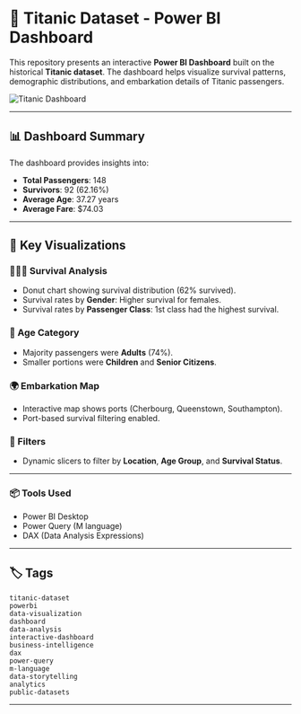 # 🚢 Titanic Dataset - Power BI Dashboard

This repository presents an interactive **Power BI Dashboard** built on the historical **Titanic dataset**. The dashboard helps visualize survival patterns, demographic distributions, and embarkation details of Titanic passengers.

![Titanic Dashboard]([https://drive.google.com/file/d/1ER629GXnSmbRiN8B00nw6uFDot58ljT7/view?usp=sharing](https://github.com/vinaykumar2331/Power-BI-Visualization/blob/main/Titanic.png))

---

## 📊 Dashboard Summary

The dashboard provides insights into:

- **Total Passengers**: 148  
- **Survivors**: 92 (62.16%)  
- **Average Age**: 37.27 years  
- **Average Fare**: $74.03

---

## 📌 Key Visualizations

### 🧑‍🤝‍🧑 Survival Analysis
- Donut chart showing survival distribution (62% survived).
- Survival rates by **Gender**: Higher survival for females.
- Survival rates by **Passenger Class**: 1st class had the highest survival.

### 👶 Age Category
- Majority passengers were **Adults** (74%).
- Smaller portions were **Children** and **Senior Citizens**.

### 🌍 Embarkation Map
- Interactive map shows ports (Cherbourg, Queenstown, Southampton).
- Port-based survival filtering enabled.

### 🧩 Filters
- Dynamic slicers to filter by **Location**, **Age Group**, and **Survival Status**.

---

### 📦 Tools Used
- Power BI Desktop
- Power Query (M language)
- DAX (Data Analysis Expressions)

---

## 🏷️ Tags

`titanic-dataset`  
`powerbi`  
`data-visualization`  
`dashboard`  
`data-analysis`  
`interactive-dashboard`  
`business-intelligence`  
`dax`  
`power-query`  
`m-language`  
`data-storytelling`  
`analytics`  
`public-datasets`  

---
